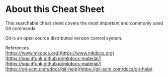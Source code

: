 # About this Cheat Sheet

This searchable cheat sheet covers the most important and commonly used Git commands.  

Git is an open source distributed version control system.  

References  
[https://www.mkdocs.org](https://www.mkdocs.org)  
[https://squidfunk.github.io/mkdocs-material/](https://squidfunk.github.io/mkdocs-material/)  
[https://git-scm.com/docs/git-help](https://git-scm.com/docs/git-help)  
